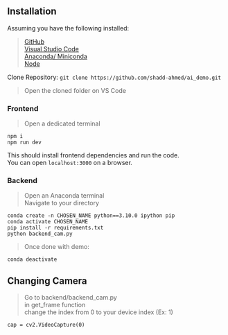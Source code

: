 
## Installation 

Assuming you have the following installed:  
> [GitHub](https://desktop.github.com/download/)  
> [Visual Studio Code](https://code.visualstudio.com/download)  
> [Anaconda/ Miniconda](https://www.anaconda.com/download)  
> [Node](https://nodejs.org/en/download)  

Clone Repository: ```git clone https://github.com/shadd-ahmed/ai_demo.git```
> Open the cloned folder on VS Code

### Frontend 
> Open a dedicated terminal  
```
npm i   
npm run dev 
```
This should install frontend dependencies and run the code.  
You can open ```localhost:3000``` on a browser.

### Backend  
> Open an Anaconda terminal  
> Navigate to your directory  
```
conda create -n CHOSEN_NAME python==3.10.0 ipython pip 
conda activate CHOSEN_NAME  
pip install -r requirements.txt
python backend_cam.py 
```

>Once done with demo:  
```
conda deactivate
``` 

## Changing Camera
> Go to backend/backend_cam.py  
> in get_frame function   
> change the index from 0 to your device index (Ex: 1)
```
cap = cv2.VideoCapture(0)
```
